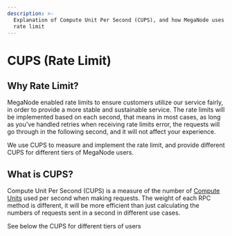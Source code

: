 ```yaml
---
description: >-
  Explanation of Compute Unit Per Second (CUPS), and how MegaNode uses it as
  rate limit
---
```


# CUPS (Rate Limit)

## Why Rate Limit?

MegaNode enabled rate limits to ensure customers utilize our service fairly, in order to provide a more stable and sustainable service. The rate limits will be implemented based on each second, that means in most cases, as long as you've handled retries when receiving rate limits error, the requests will go through in the following second, and it will not affect your experience.

We use CUPS to measure and implement the rate limit, and provide different CUPS for different tiers of MegaNode users.&#x20;



## What is CUPS?

Compute Unit Per Second (CUPS) is a measure of the number of [Compute Units](compute-units-cus.md) used per second when making requests. The weight of each RPC method is different, it will be more efficient than just calculating the numbers of requests sent in a second in different use cases.

See below the CUPS for different tiers of users

